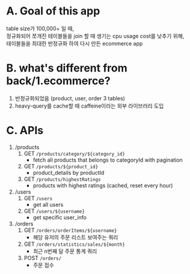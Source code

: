# A. Goal of this app
table size가 100,000+ 일 때,\
정규화되어 쪼개진 테이블들을 join 할 때 생기는 cpu usage cost를 낮추기 위해,\
테이블들을 최대한 반정규화 하여 다시 만든 ecommerce app 

# B. what's different from back/1.ecommerce?
1. 반정규화되었음 (product, user, order 3 tables)
2. heavy-query를 cache할 때 caffeine이라는 외부 라이브러리 도입

# C. APIs

1. /products
    1. GET `/products/category/${category_id}`
       - fetch all products that belongs to categoryId with pagination
    2. GET `/products/${product_id}`
       - product_details by productId
    3. GET `/products/highestRatings` 
       - products with highest ratings (cached, reset every hour)
2. /users
   1. GET `/users`
      - get all users
   2. GET `/users/${username}`
      - get specific user_info
3. /orders
   1. GET `/orders/orderItems/${username}`
      - 해당 유저의 주문 리스트 보여주는 쿼리
   2. GET `/orders/statistics/sales/${month}`
      - 최근 n번째 달 주문 통계 쿼리
   3. POST `/orders/`
      - 주문 접수